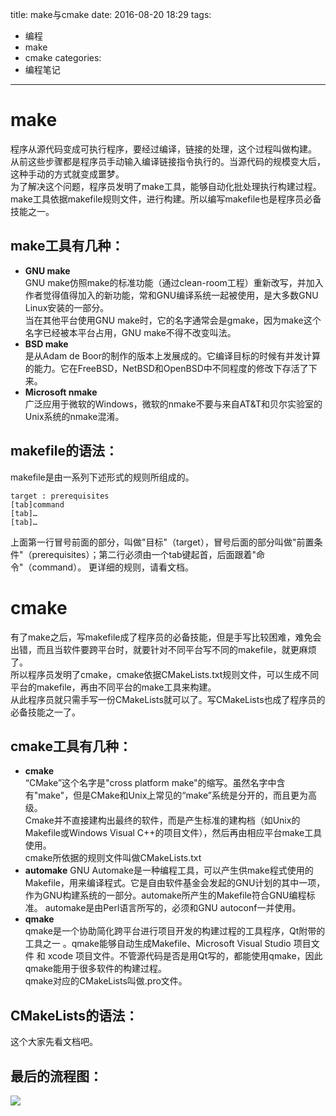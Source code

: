 title: make与cmake
date: 2016-08-20 18:29
tags:
- 编程
- make
- cmake
categories:
- 编程笔记
---

# make
程序从源代码变成可执行程序，要经过编译，链接的处理，这个过程叫做构建。  
从前这些步骤都是程序员手动输入编译链接指令执行的。当源代码的规模变大后，这种手动的方式就变成噩梦。  
为了解决这个问题，程序员发明了make工具，能够自动化批处理执行构建过程。  
make工具依据makefile规则文件，进行构建。所以编写makefile也是程序员必备技能之一。

## make工具有几种：

* **GNU make**  
	GNU make仿照make的标准功能（通过clean-room工程）重新改写，并加入作者觉得值得加入的新功能，常和GNU编译系统一起被使用，是大多数GNU Linux安装的一部分。  
	当在其他平台使用GNU make时，它的名字通常会是gmake，因为make这个名字已经被本平台占用，GNU make不得不改变叫法。
* **BSD make**  
	是从Adam de Boor的制作的版本上发展成的。它编译目标的时候有并发计算的能力。它在FreeBSD，NetBSD和OpenBSD中不同程度的修改下存活了下来。
* **Microsoft nmake**  
	广泛应用于微软的Windows，微软的nmake不要与来自AT&T和贝尔实验室的Unix系统的nmake混淆。

## makefile的语法：
makefile是由一系列下述形式的规则所组成的。

```{bash}
target : prerequisites
[tab]command
[tab]…
[tab]…
```

上面第一行冒号前面的部分，叫做"目标"（target），冒号后面的部分叫做"前置条件"（prerequisites）；第二行必须由一个tab键起首，后面跟着"命令"（command）。
更详细的规则，请看文档。

# cmake
有了make之后，写makefile成了程序员的必备技能，但是手写比较困难，难免会出错，而且当软件要跨平台时，就要针对不同平台写不同的makefile，就更麻烦了。  
所以程序员发明了cmake，cmake依据CMakeLists.txt规则文件，可以生成不同平台的makefile，再由不同平台的make工具来构建。  
从此程序员就只需手写一份CMakeLists就可以了。写CMakeLists也成了程序员的必备技能之一了。

## cmake工具有几种：

* **cmake**  
	“CMake”这个名字是"cross platform make"的缩写。虽然名字中含有"make"，但是CMake和Unix上常见的“make”系统是分开的，而且更为高级。  
	Cmake并不直接建构出最终的软件，而是产生标准的建构档（如Unix的Makefile或Windows Visual C++的项目文件），然后再由相应平台make工具使用。  
	cmake所依据的规则文件叫做CMakeLists.txt
* **automake**
	GNU Automake是一种编程工具，可以产生供make程式使用的Makefile，用来编译程式。它是自由软件基金会发起的GNU计划的其中一项，作为GNU构建系统的一部分。automake所产生的Makefile符合GNU编程标准。 
	automake是由Perl语言所写的，必须和GNU autoconf一并使用。
* **qmake**  
	qmake是一个协助简化跨平台进行项目开发的构建过程的工具程序，Qt附带的工具之一 。qmake能够自动生成Makefile、Microsoft Visual Studio 项目文件 和 xcode 项目文件。不管源代码是否是用Qt写的，都能使用qmake，因此qmake能用于很多软件的构建过程。  
	qmake对应的CMakeLists叫做.pro文件。

## CMakeLists的语法：
这个大家先看文档吧。


## 最后的流程图：
![](http://static.oschina.net/uploads/space/2012/1102/210924_Gx9w_191887.jpg)

